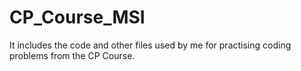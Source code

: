 # CP_Course_MSI
It includes the code and other files used by me for practising coding problems from the CP Course.
